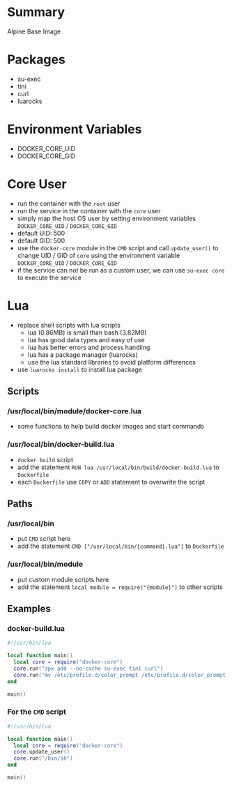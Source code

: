 # Summary
Alpine Base Image

# Packages
- su-exec
- tini
- curl
- luarocks

# Environment Variables
- DOCKER_CORE_UID
- DOCKER_CORE_GID

# Core User
- run the container with the `root` user
- run the service in the container with the `core` user
- simply map the host OS user by setting environment variables `DOCKER_CORE_UID` / `DOCKER_CORE_GID`
- default UID: 500
- default GID: 500
- use the `docker-core` module in the `CMD` script and call `update_user()` to change UID / GID of `core` using the environment variable `DOCKER_CORE_UID` / `DOCKER_CORE_GID`
- if the service can not be run as a custom user, we can use `su-exec core` to execute the service

# Lua
- replace shell scripts with lua scripts
  - lua (0.86MB) is small than bash (3.82MB)
  - lua has good data types and easy of use
  - lua has better errors and process handling
  - lua has a package manager (luarocks)
  - use the lua standard libraries to avoid platform differences
- use `luarocks install` to install lua package

## Scripts
### /usr/local/bin/module/docker-core.lua
- some functions to help build docker images and start commands

### /usr/local/bin/docker-build.lua
- `docker build` script
- add the statement `RUN lua /usr/local/bin/build/docker-build.lua` to `Dockerfile`
- each `Dockerfile` use `COPY` or `ADD` statement to overwrite the script

## Paths
### /usr/local/bin
- put `CMD` script here
- add the statement `CMD ["/usr/local/bin/{command}.lua"]` to `Dockerfile`

### /usr/local/bin/module
- put custom module scripts here
- add the statement `local module = require("{module}")` to other scripts

## Examples
### docker-build.lua
```lua
#!/usr/bin/lua

local function main()
  local core = require("docker-core")
  core.run("apk add --no-cache su-exec tini curl")
  core.run("mv /etc/profile.d/color_prompt /etc/profile.d/color_prompt.sh")
end

main()
```

### For the `CMD` script
```lua
#!/usr/bin/lua

local function main()
  local core = require("docker-core")
  core.update_user()
  core.run("/bin/sh")
end

main()
```
